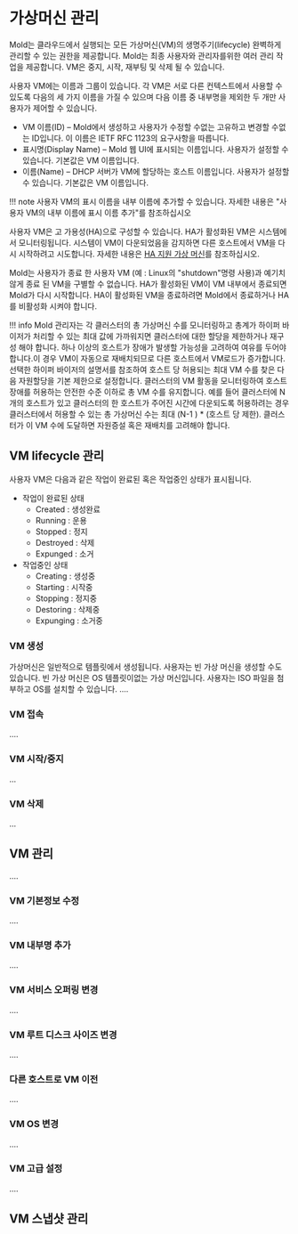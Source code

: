 # 가상머신 관리
Mold는 클라우드에서 실행되는 모든 가상머신(VM)의 생명주기(lifecycle) 완벽하게 관리할 수 있는 권한을 제공합니다. Mold는 최종 사용자와 관리자를위한 여러 관리 작업을 제공합니다. VM은 중지, 시작, 재부팅 및 삭제 될 수 있습니다.

사용자 VM에는 이름과 그룹이 있습니다. 각 VM은 서로 다른 컨텍스트에서 사용할 수 있도록 다음의 세 가지 이름을 가질 수 있으며 다음 이름 중 내부명을 제외한 두 개만 사용자가 제어할 수 있습니다.

- VM 이름(ID) – Mold에서 생성하고 사용자가 수정할 수없는 고유하고 변경할 수없는 ID입니다. 이 이름은 IETF RFC 1123의 요구사항을 따릅니다.
- 표시명(Display Name) – Mold 웹 UI에 표시되는 이름입니다. 사용자가 설정할 수 있습니다. 기본값은 VM 이름입니다.
- 이름(Name) – DHCP 서버가 VM에 할당하는 호스트 이름입니다. 사용자가 설정할 수 있습니다. 기본값은 VM 이름입니다.

!!! note
    사용자 VM의 표시 이름을 내부 이름에 추가할 수 있습니다. 자세한 내용은 "사용자 VM의 내부 이름에 표시 이름 추가"를 참조하십시오

사용자 VM은 고 가용성(HA)으로 구성할 수 있습니다. HA가 활성화된 VM은 시스템에서 모니터링됩니다. 시스템이 VM이 다운되었음을 감지하면 다른 호스트에서 VM을 다시 시작하려고 시도합니다. 자세한 내용은 [HA 지원 가상 머신](ha-mngt-guide.md)를  참조하십시오.

Mold는 사용자가 종료 한 사용자 VM (예 : Linux의 "shutdown"명령 사용)과 예기치 않게 종료 된 VM을 구별할 수 없습니다. HA가 활성화된 VM이 VM 내부에서 종료되면 Mold가 다시 시작합니다. HA이 활성화된 VM을 종료하려면 Mold에서 종료하거나 HA를 비활성화 시켜야 합니다.

!!! info
    Mold 관리자는 각 클러스터의 총 가상머신 수를 모니터링하고 총계가 하이퍼 바이저가 처리할 수 있는 최대 값에 가까워지면 클러스터에 대한 할당을 제한하거나 재구성 해야 합니다. 하나 이상의 호스트가 장애가 발생할 가능성을 고려하여 여유를 두어야합니다.이 경우 VM이 자동으로 재배치되므로 다른 호스트에서 VM로드가 증가합니다. 선택한 하이퍼 바이저의 설명서를 참조하여 호스트 당 허용되는 최대 VM 수를 찾은 다음 자원할당을 기본 제한으로 설정합니다. 클러스터의 VM 활동을 모니터링하여 호스트 장애를 허용하는 안전한 수준 이하로 총 VM 수를 유지합니다. 예를 들어 클러스터에 N 개의 호스트가 있고 클러스터의 한 호스트가 주어진 시간에 다운되도록 허용하려는 경우 클러스터에서 허용할 수 있는 총 가상머신 수는 최대 (N-1 ) * (호스트 당 제한). 클러스터가 이 VM 수에 도달하면 자원증설 혹은 재배치를 고려해야 합니다.

## VM lifecycle 관리
사용자 VM은 다음과 같은 작업이 완료된 혹은 작업중인 상태가 표시됩니다. 

- 작업이 완료된 상태
    - Created : 생성완료
    - Running : 운용
    - Stopped : 정지
    - Destroyed : 삭제
    - Expunged : 소거
- 작업중인 상태
    - Creating : 생성중
    - Starting : 시작중
    - Stopping : 정지중
    - Destoring : 삭제중
    - Expunging : 소거중

### VM 생성
가상머신은 일반적으로 템플릿에서 생성됩니다. 사용자는 빈 가상 머신을 생성할 수도 있습니다. 빈 가상 머신은 OS 템플릿이없는 가상 머신입니다. 사용자는 ISO 파일을 첨부하고 OS를 설치할 수 있습니다.
....
### VM 접속
....
### VM 시작/중지
...
### VM 삭제
...
## VM 관리
....
### VM 기본정보 수정
....
### VM 내부명 추가
....
### VM 서비스 오퍼링 변경
....
### VM 루트 디스크 사이즈 변경
....
### 다른 호스트로 VM 이전
....
### VM OS 변경
....
### VM 고급 설정
....
## VM 스냅샷 관리







